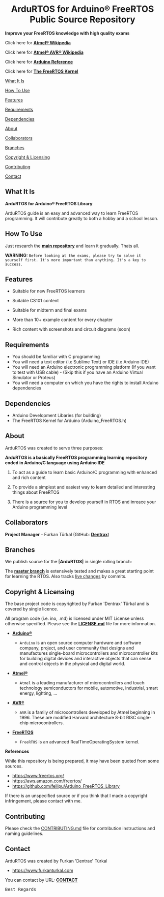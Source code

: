 <h1 align="center">ArduRTOS for Arduino® FreeRTOS Public Source Repository</h1>

**Improve your FreeRTOS knowledge with high quality exams**


Click here for **[Atmel® Wikipedia](https://en.wikipedia.org/wiki/Atmel)**

Click here for **[Atmel® AVR® Wikipedia](https://en.wikipedia.org/wiki/Atmel_AVR)**

Click here for **[Arduino Reference](https://www.arduino.cc/reference/en)**

Click here for **[The FreeRTOS Kernel](https://www.freertos.org/)**


[What It Is](#what-it-is)

[How To Use](#how-to-use)

[Features](#features)

[Requirements](#requirements)

[Dependencies](#dependencies)

[About](#about)  

[Collaborators](#collaborators)  

[Branches](#branches) 

[Copyright & Licensing](#copyright--licensing)  

[Contributing](#contributing)  

[Contact](#contact)

## What It Is

**ArduRTOS for Arduino® FreeRTOS Library**

ArduRTOS guide is an easy and advanced way to learn FreeRTOS programming. It will contribute greatly to both a hobby and a school lesson.

## How To Use

Just research the **[main repository](https://github.com/Dentrax/ArduRTOS)** and learn it gradually. Thats all.

 **WARNING:** `Before looking at the exams, please try to solve it yourself first. It's more important than anything. It's a key to success.`


## Features

* Suitable for new FreeRTOS learners

* Suitable CS101 content

* Suitable for midterm and final exams

* More than 10+ example content for every chapter

* Rich content with screenshots and circuit diagrams (soon)

## Requirements

* You should be familiar with C programming
* You will need a text editor (i.e Sublime Text) or IDE (i.e Arduino IDE)
* You will need an Arduino electronic programming platform (If you want to test with USB cable) - (Skip this if you have an Arduino Virtual Simulator or Proteus)
* You will need a computer on which you have the rights to install Arduino dependencies

## Dependencies

* Arduino Development Libaries (for building)
* The FreeRTOS Kernel for Arduino (Arduino_FreeRTOS.h)

## About

ArduRTOS was created to serve three purposes:

**ArduRTOS is a basically FreeRTOS programming learning repository coded in Arduino/C language using Arduino IDE**

1. To act as a guide to learn basic Arduino/C programming with enhanced and rich content

2. To provide a simplest and easiest way to learn detailed and interesting things about FreeRTOS

3. There is a source for you to develop yourself in RTOS and inreace your Arduino programming level

## Collaborators

**Project Manager** - Furkan Türkal (GitHub: **[Dentrax](https://github.com/dentrax)**)

## Branches

We publish source for the **[ArduRTOS]** in single rolling branch:

The **[master branch](https://github.com/dentrax/ArduRTOS/tree/master)** is extensively tested and makes a great starting point for learning the RTOS. Also tracks [live changes](https://github.com/dentrax/ArduRTOS/commits/master) by commits.

## Copyright & Licensing

The base project code is copyrighted by Furkan 'Dentrax' Türkal and is covered by single licence.

All program code (i.e. ino, .md) is licensed under MIT License unless otherwise specified. Please see the **[LICENSE.md](https://github.com/Dentrax/ArduRTOS/blob/master/LICENSE)** file for more information.

* **[Arduino®](https://www.arduino.cc)**
    - `Arduino` is an open source computer hardware and software company, project, and user community that designs and manufactures single-board microcontrollers and microcontroller kits for building digital devices and interactive objects that can sense and control objects in the physical and digital world.

* **[Atmel®](http://www.atmel.com/)**
    - `Atmel` is a leading manufacturer of microcontrollers and touch technology semiconductors for mobile, automotive, industrial, smart energy, lighting, ...

* **[AVR®](http://www.atmel.com/products/microcontrollers/avr/default.aspx)**
    - `AVR` is a family of microcontrollers developed by Atmel beginning in 1996. These are modified Harvard architecture 8-bit RISC single-chip microcontrollers.

* **[FreeRTOS](https://www.freertos.org/a00114.html)**
    - `FreeRTOS` is an advanced RealTimeOperatingSystem kernel.

**References**

While this repository is being prepared, it may have been quoted from some sources. 

- https://www.freertos.org/
- https://aws.amazon.com/freertos/
- https://github.com/feilipu/Arduino_FreeRTOS_Library

If there is an unspecified source or if you think that I made a copyright infringement, please contact with me.

## Contributing

Please check the [CONTRIBUTING.md](CONTRIBUTING.md) file for contribution instructions and naming guidelines.

## Contact

ArduRTOS was created by Furkan 'Dentrax' Türkal

 * <https://www.furkanturkal.com>
 
You can contact by URL:
    **[CONTACT](https://github.com/dentrax)**

<kbd>Best Regards</kbd>